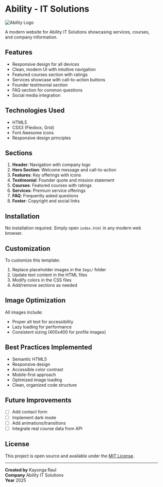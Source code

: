 # Ability - IT Solutions

![Ability Logo](Imgs/rocket.png)

A modern website for Ability IT Solutions showcasing services, courses, and company information.

## Features

- Responsive design for all devices
- Clean, modern UI with intuitive navigation
- Featured courses section with ratings
- Services showcase with call-to-action buttons
- Founder testimonial section
- FAQ section for common questions
- Social media integration

## Technologies Used

- HTML5
- CSS3 (Flexbox, Grid)
- Font Awesome icons
- Responsive design principles

## Sections

1. **Header**: Navigation with company logo
2. **Hero Section**: Welcome message and call-to-action
3. **Features**: Key offerings with icons
4. **Testimonial**: Founder quote and mission statement
5. **Courses**: Featured courses with ratings
6. **Services**: Premium service offerings
7. **FAQ**: Frequently asked questions
8. **Footer**: Copyright and social links

## Installation

No installation required. Simply open `index.html` in any modern web browser.

## Customization

To customize this template:

1. Replace placeholder images in the `Imgs/` folder
2. Update text content in the HTML files
3. Modify colors in the CSS files
4. Add/remove sections as needed

## Image Optimization

All images include:

- Proper alt text for accessibility
- Lazy loading for performance
- Consistent sizing (400x400 for profile images)

## Best Practices Implemented

- Semantic HTML5  
- Responsive design  
- Accessible color contrast  
- Mobile-first approach  
- Optimized image loading  
- Clean, organized code structure  

## Future Improvements

- [ ] Add contact form
- [ ] Implement dark mode
- [ ] Add animations/transitions
- [ ] Integrate real course data from API

## License

This project is open source and available under the [MIT License](LICENSE).

---

**Created by** Kayonga Raul  
**Company** Ability IT Solutions  
**Year** 2025
